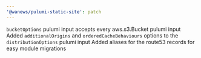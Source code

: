 ```yaml
---
'@wanews/pulumi-static-site': patch
---
```


`bucketOptions` pulumi input accepts every aws.s3.Bucket pulumi input
Added `additionalOrigins` and `orderedCacheBehaviours` options to the `distributionOptions` pulumi input
Added aliases for the route53 records for easy module migrations
